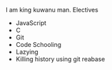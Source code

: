 I am king kuwanu man.
Electives

* JavaScript
* C
* Git
* Code Schooling
* Lazying
* Killing history using git reabase
